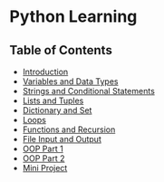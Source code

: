 # Python Learning

## Table of Contents
- [Introduction]()
- [Variables and Data Types]()
- [Strings and Conditional Statements]()
- [Lists and Tuples]()
- [Dictionary and Set]()
- [Loops]()
- [Functions and Recursion]()
- [File Input and Output]()
- [OOP Part 1]()
- [OOP Part 2]()
- [Mini Project]()
